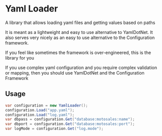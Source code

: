 # Yaml Loader
A library that allows loading yaml files and getting values based on paths

It is meant as a lightweight and easy to use alternative to YamlDotNet. It also serves 
very nicely as an easy to use alternative to the Configuration framework.  

If you feel like sometimes the framework is over-engineered, this is the library for you

If you use complex yaml configuration and you require complex validation or mapping, then you
should use YamlDotNet and the Configuration Framework

## Usage

```C#
var configuration = new YamlLoader();
configuration.Load("app.yaml");
configuration.Load("log.yaml");
var dbpass = configuration.Get("database:motosales:name");
var dbport = configuration.Get("database:motosales:port");
var logMode = configuration.Get("log.mode");
```
